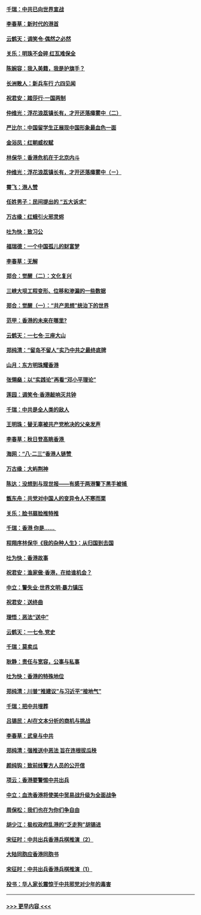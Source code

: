 #### [千瑞：中共已向世界宣战](../pages/nsc993/n11490123.md?t=08312000) 
#### [李春草：新时代的港首](../pages/nsc993/n11489864.md?t=08312000) 
#### [云鹤天：调笑令·偶然之必然](../pages/nsc993/n11489701.md?t=08312000) 
#### [关乐：明珠不会碎 红瓦难保全](../pages/nsc993/n11489647.md?t=08312000) 
#### [陈婉容：我入美籍，我是护旗手？](../pages/nsc993/n11487908.md?t=08312000) 
#### [长洲散人：新兵车行 六四见闻](../pages/nsc993/n11487729.md?t=08312000) 
#### [祝君安：踏莎行‧一国两制](../pages/nsc993/n11487699.md?t=08312000) 
#### [仲维光：浮花浪蕊镇长有，才开还落瘴雾中（二）](../pages/nsc993/n11483286.md?t=08312000) 
#### [严比尔：中国留学生正展现中国形象最血色一面](../pages/nsc993/n11485145.md?t=08312000) 
#### [金浴凤：红朝威权赋](../pages/nsc993/n11485191.md?t=08312000) 
#### [林保华：香港危机在于北京内斗](../pages/nsc993/n11484593.md?t=08312000) 
#### [仲维光：浮花浪蕊镇长有，才开还落瘴雾中（ㄧ）](../pages/nsc993/n11483259.md?t=08312000) 
#### [霄飞：港人赞](../pages/nsc993/n11482957.md?t=08312000) 
#### [任姓男子：民间提出的 “五大诉求”](../pages/nsc993/n11482897.md?t=08312000) 
#### [万古缘：红蛾引火邪灵烬](../pages/nsc993/n11482886.md?t=08312000) 
#### [吐为快：致习公](../pages/nsc993/n11482867.md?t=08312000) 
#### [福瑞德：一个中国孤儿的财富梦](../pages/nsc993/n11482817.md?t=08312000) 
#### [李春草：无解](../pages/nsc993/n11482791.md?t=08312000) 
#### [郑合：觉醒（二）：文化复兴](../pages/nsc993/n11478025.md?t=08312000) 
#### [三峡大坝工程变形、位移和渗漏的一些数据](../pages/nsc993/n11478232.md?t=08312000) 
#### [郑合：觉醒（一）：“共产思想”统治下的世界](../pages/nsc993/n11477663.md?t=08312000) 
#### [范甲：香港的未来在哪里?](../pages/nsc993/n11477249.md?t=08312000) 
#### [云鹤天：一七令·三座大山](../pages/nsc993/n11477192.md?t=08312000) 
#### [郑纯清：“留岛不留人”实乃中共之最终底牌](../pages/nsc993/n11476160.md?t=08312000) 
#### [山月：东方明珠耀香港](../pages/nsc993/n11476077.md?t=08312000) 
#### [张翎燊：以“实践论”再看“邓小平理论”](../pages/nsc993/n11475733.md?t=08312000) 
#### [莲园：调笑令‧香港敲响灭共钟](../pages/nsc993/n11475723.md?t=08312000) 
#### [千瑞：中共是全人类的敌人](../pages/nsc993/n11475329.md?t=08312000) 
#### [王明珠：替无辜被共产党枪决的父亲发声](../pages/nsc993/n11474570.md?t=08312000) 
#### [李春草：秋日登高眺香港 ](../pages/nsc993/n11474491.md?t=08312000) 
#### [海网：“八·二三”香港人链赞 ](../pages/nsc993/n11474538.md?t=08312000) 
#### [万古缘：大屿荆神](../pages/nsc993/n11474401.md?t=08312000) 
#### [陈达：没想到与现世报——有感于两港警下黑手被捕 ](../pages/nsc993/n11472557.md?t=08312000) 
#### [甑东舟：共党对中国人的变异令人不寒而栗](../pages/nsc993/n11472496.md?t=08312000) 
#### [关乐：脸书扇脸推特推](../pages/nsc993/n11472488.md?t=08312000) 
#### [千瑞：香港  你是…… ](../pages/nsc993/n11472459.md?t=08312000) 
#### [程翔序林保华《我的杂种人生》：从归国到去国](../pages/nsc993/n11472369.md?t=08312000) 
#### [吐为快：香港故事](../pages/nsc993/n11471931.md?t=08312000) 
#### [祝君安：渔家傲‧香港，在给谁机会？](../pages/nsc993/n11469718.md?t=08312000) 
#### [中立：警失业‧世界文明‧暴力镇压](../pages/nsc993/n11467566.md?t=08312000) 
#### [祝君安：送终曲](../pages/nsc993/n11467546.md?t=08312000) 
#### [理悟：恶法“送中”](../pages/nsc993/n11467290.md?t=08312000) 
#### [云鹤天：一七令.党史](../pages/nsc993/n11464122.md?t=08312000) 
#### [千瑞：莫卖瓜](../pages/nsc993/n11463014.md?t=08312000) 
#### [耿静：责任与宽容，公事与私事](../pages/nsc993/n11462810.md?t=08312000) 
#### [吐为快：香港的特殊地位](../pages/nsc993/n11462562.md?t=08312000) 
#### [郑纯清：川普“推建议”与习近平“接地气”](../pages/nsc993/n11461683.md?t=08312000) 
#### [千瑞：把中共埋葬](../pages/nsc993/n11461658.md?t=08312000) 
#### [吕锡民：AI在文本分析的商机与挑战](../pages/nsc993/n11460607.md?t=08312000) 
#### [李春草：武皇与中共](../pages/nsc993/n11460589.md?t=08312000) 
#### [郑纯清：强推送中恶法 旨在连根拔瓜秧](../pages/nsc993/n11460526.md?t=08312000) 
#### [颜纯钩：致前线警方人员的公开信](../pages/nsc993/n11459564.md?t=08312000) 
#### [项云：香港要警惕中共出兵](../pages/nsc993/n11459530.md?t=08312000) 
#### [中立：血洗香港将使美中贸易战升级为全面战争](../pages/nsc993/n11459717.md?t=08312000) 
#### [周保松：我们也在为你们争自由](../pages/nsc993/n11459087.md?t=08312000) 
#### [胡少江：极权政府乱港的“乏走狗”胡锡进](../pages/nsc993/n11459051.md?t=08312000) 
#### [宋征时：中共出兵香港兵棋推演（2）](../pages/nsc993/n11458306.md?t=08312000) 
#### [大陆同胞应香港同胞书](../pages/nsc993/n11457241.md?t=08312000) 
#### [宋征时：中共出兵香港兵棋推演（1）](../pages/nsc993/n11455979.md?t=08312000) 
#### [投书：华人家长震惊于中共邪党对少年的毒害](../pages/nsc993/n11454664.md?t=08312000) 

----
#### [ >>> 更早内容 <<< ](../indexes/nsc993-earlier.md)
